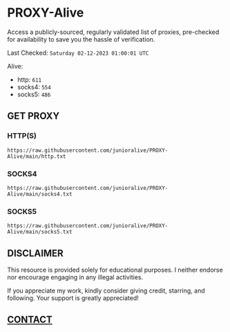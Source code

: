 # PROXY-Alive

Access a publicly-sourced, regularly validated list of proxies, pre-checked for availability to save you the hassle of verification.

Last Checked: `Saturday 02-12-2023 01:00:01 UTC`

Alive:
- http: `611`
- socks4: `554`
- socks5: `486`

## GET PROXY

### HTTP(S)

```https://raw.githubusercontent.com/junioralive/PROXY-Alive/main/http.txt```

### SOCKS4

```https://raw.githubusercontent.com/junioralive/PROXY-Alive/main/socks4.txt```

### SOCKS5

```https://raw.githubusercontent.com/junioralive/PROXY-Alive/main/socks5.txt```

## DISCLAIMER

This resource is provided solely for educational purposes. I neither endorse nor encourage engaging in any illegal activities.

If you appreciate my work, kindly consider giving credit, starring, and following. Your support is greatly appreciated! 

## [CONTACT](https://t.me/TheJuniorAlive)
